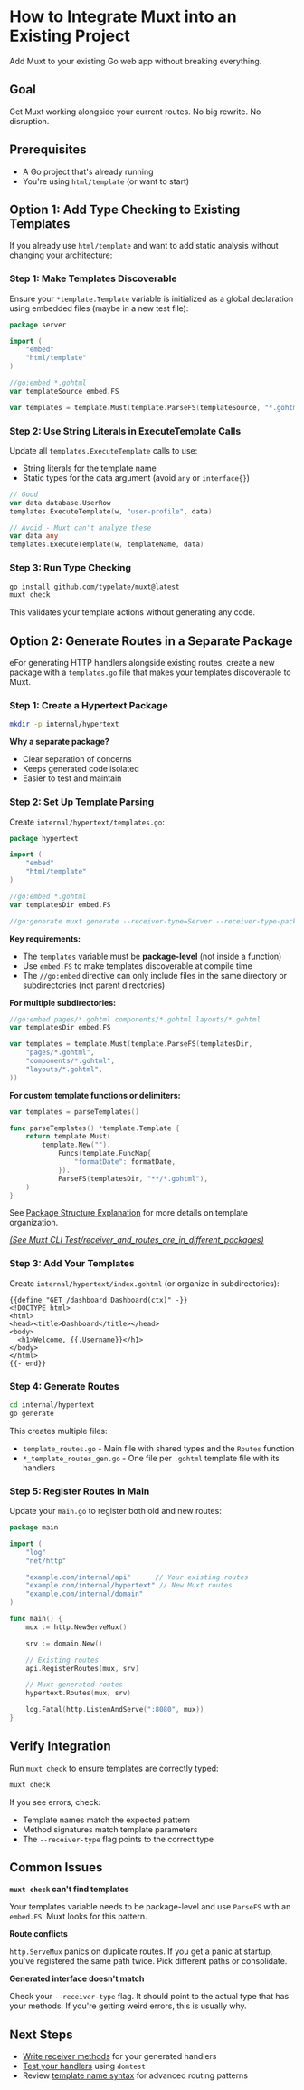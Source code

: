 # How to Integrate Muxt into an Existing Project

Add Muxt to your existing Go web app without breaking everything.

## Goal

Get Muxt working alongside your current routes. No big rewrite. No disruption.

## Prerequisites

- A Go project that's already running
- You're using `html/template` (or want to start)

## Option 1: Add Type Checking to Existing Templates

If you already use `html/template` and want to add static analysis without changing your architecture:

### Step 1: Make Templates Discoverable

Ensure your `*template.Template` variable is initialized as a global declaration using embedded files (maybe in a new test file):

```go
package server

import (
	"embed"
	"html/template"
)

//go:embed *.gohtml
var templateSource embed.FS

var templates = template.Must(template.ParseFS(templateSource, "*.gohtml"))
```

### Step 2: Use String Literals in ExecuteTemplate Calls

Update all `templates.ExecuteTemplate` calls to use:
- String literals for the template name
- Static types for the data argument (avoid `any` or `interface{}`)

```go
// Good
var data database.UserRow
templates.ExecuteTemplate(w, "user-profile", data)

// Avoid - Muxt can't analyze these
var data any
templates.ExecuteTemplate(w, templateName, data)
```

### Step 3: Run Type Checking

```bash
go install github.com/typelate/muxt@latest
muxt check
```

This validates your template actions without generating any code.

## Option 2: Generate Routes in a Separate Package

eFor generating HTTP handlers alongside existing routes, create a new package with a `templates.go` file that makes your templates discoverable to Muxt.

### Step 1: Create a Hypertext Package

```bash
mkdir -p internal/hypertext
```

**Why a separate package?**
- Clear separation of concerns
- Keeps generated code isolated
- Easier to test and maintain

### Step 2: Set Up Template Parsing

Create `internal/hypertext/templates.go`:

```go
package hypertext

import (
	"embed"
	"html/template"
)

//go:embed *.gohtml
var templatesDir embed.FS

//go:generate muxt generate --receiver-type=Server --receiver-type-package=example.com/internal/domain --routes-func=Routes var templates = template.Must(template.ParseFS(templatesDir, "*.gohtml"))
```

**Key requirements:**
- The `templates` variable must be **package-level** (not inside a function)
- Use `embed.FS` to make templates discoverable at compile time
- The `//go:embed` directive can only include files in the same directory or subdirectories (not parent directories)

**For multiple subdirectories:**
```go
//go:embed pages/*.gohtml components/*.gohtml layouts/*.gohtml
var templatesDir embed.FS

var templates = template.Must(template.ParseFS(templatesDir,
	"pages/*.gohtml",
	"components/*.gohtml",
	"layouts/*.gohtml",
))
```

**For custom template functions or delimiters:**
```go
var templates = parseTemplates()

func parseTemplates() *template.Template {
	return template.Must(
		template.New("").
			Funcs(template.FuncMap{
				"formatDate": formatDate,
			}).
			ParseFS(templatesDir, "**/*.gohtml"),
	)
}
```

See [Package Structure Explanation](../explanation/package-structure.md) for more details on template organization.

*[(See Muxt CLI Test/receiver_and_routes_are_in_different_packages)](../../cmd/muxt/testdata/receiver_and_routes_are_in_different_packages.txt)*

### Step 3: Add Your Templates

Create `internal/hypertext/index.gohtml` (or organize in subdirectories):

```gotemplate
{{define "GET /dashboard Dashboard(ctx)" -}}
<!DOCTYPE html>
<html>
<head><title>Dashboard</title></head>
<body>
  <h1>Welcome, {{.Username}}</h1>
</body>
</html>
{{- end}}
```

### Step 4: Generate Routes

```bash
cd internal/hypertext
go generate
```

This creates multiple files:
- `template_routes.go` - Main file with shared types and the `Routes` function
- `*_template_routes_gen.go` - One file per `.gohtml` template file with its handlers

### Step 5: Register Routes in Main

Update your `main.go` to register both old and new routes:

```go
package main

import (
	"log"
	"net/http"

	"example.com/internal/api"      // Your existing routes
	"example.com/internal/hypertext" // New Muxt routes
	"example.com/internal/domain"
)

func main() {
	mux := http.NewServeMux()

	srv := domain.New()

	// Existing routes
	api.RegisterRoutes(mux, srv)

	// Muxt-generated routes
	hypertext.Routes(mux, srv)

	log.Fatal(http.ListenAndServe(":8080", mux))
}
```

## Verify Integration

Run `muxt check` to ensure templates are correctly typed:

```bash
muxt check
```

If you see errors, check:
- Template names match the expected pattern
- Method signatures match template parameters
- The `--receiver-type` flag points to the correct type

## Common Issues

**`muxt check` can't find templates**

Your templates variable needs to be package-level and use `ParseFS` with an `embed.FS`. Muxt looks for this pattern.

**Route conflicts**

`http.ServeMux` panics on duplicate routes. If you get a panic at startup, you've registered the same path twice. Pick different paths or consolidate.

**Generated interface doesn't match**

Check your `--receiver-type` flag. It should point to the actual type that has your methods. If you're getting weird errors, this is usually why.

## Next Steps

- [Write receiver methods](write-receiver-methods.md) for your generated handlers
- [Test your handlers](test-handlers.md) using `domtest`
- Review [template name syntax](../reference/template-names.md) for advanced routing patterns
